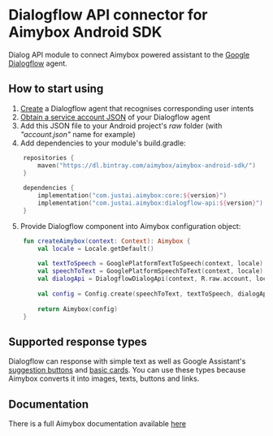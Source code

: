 # Dialogflow API connector for Aimybox Android SDK

Dialog API module to connect Aimybox powered assistant to the [Google Dialogflow](https://dialogflow.com) agent.

## How to start using

1. [Create](https://cloud.google.com/dialogflow/docs/tutorials/) a Dialogflow agent that recognises corresponding user intents
2. [Obtain a service account JSON](https://dialogflow.com/docs/reference/v2-auth-setup) of your Dialogflow agent
3. Add this JSON file to your Android project's _raw_ folder (with _"account.json"_ name for example)
4. Add dependencies to your module's build.gradle:
```kotlin
    repositories {
        maven("https://dl.bintray.com/aimybox/aimybox-android-sdk/")
    }
    
    dependencies {
        implementation("com.justai.aimybox:core:${version}")
        implementation("com.justai.aimybox:dialogflow-api:${version}")
    }
```
5. Provide Dialogflow component into Aimybox configuration object:
```kotlin    
    fun createAimybox(context: Context): Aimybox {
        val locale = Locale.getDefault()
    
        val textToSpeech = GooglePlatformTextToSpeech(context, locale) // Or any other TTS
        val speechToText = GooglePlatformSpeechToText(context, locale) // Or any other ASR
        val dialogApi = DialogflowDialogApi(context, R.raw.account, locale.language)
        
        val config = Config.create(speechToText, textToSpeech, dialogApi)
    
        return Aimybox(config)
    }
```

## Supported response types
Dialogflow can response with simple text as well as Google Assistant's [suggestion buttons](https://developers.google.com/actions/assistant/responses#suggestion_chips) and [basic cards](https://developers.google.com/actions/assistant/responses#basic_card).
You can use these types because Aimybox converts it into images, texts, buttons and links.

## Documentation

There is a full Aimybox documentation available [here](https://help.aimybox.com)